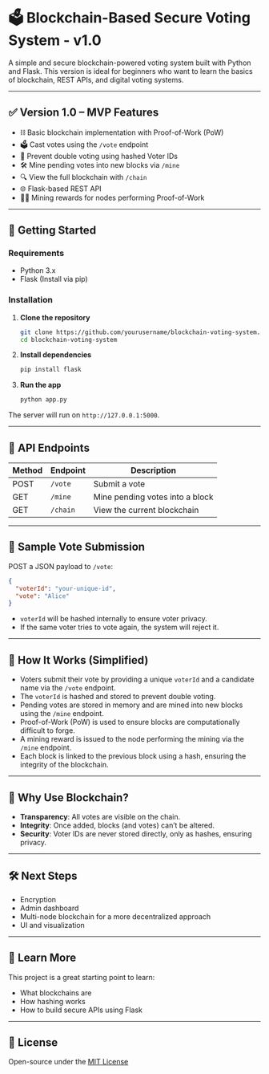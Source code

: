 # 🗳️ Blockchain-Based Secure Voting System - v1.0

A simple and secure blockchain-powered voting system built with Python and Flask. This version is ideal for beginners who want to learn the basics of blockchain, REST APIs, and digital voting systems.

---

## ✅ Version 1.0 – MVP Features

- ⛓️ Basic blockchain implementation with Proof-of-Work (PoW)
- 🗳️ Cast votes using the `/vote` endpoint
- 🚫 Prevent double voting using hashed Voter IDs
- 🛠️ Mine pending votes into new blocks via `/mine`
- 🔍 View the full blockchain with `/chain`
- 🌐 Flask-based REST API
- 🧑‍🔧 Mining rewards for nodes performing Proof-of-Work

---

## 🚀 Getting Started

### Requirements

- Python 3.x
- Flask (Install via pip)

### Installation

1. **Clone the repository**

   ```bash
   git clone https://github.com/yourusername/blockchain-voting-system.git
   cd blockchain-voting-system
   ```

2. **Install dependencies**

   ```bash
   pip install flask
   ```

3. **Run the app**

   ```bash
   python app.py
   ```

The server will run on `http://127.0.0.1:5000`.

---

## 📡 API Endpoints

| Method | Endpoint    | Description                           |
|--------|-------------|---------------------------------------|
| POST   | `/vote`     | Submit a vote                         |
| GET    | `/mine`     | Mine pending votes into a block       |
| GET    | `/chain`    | View the current blockchain           |

---

## 🧾 Sample Vote Submission

POST a JSON payload to `/vote`:

```json
{
  "voterId": "your-unique-id",
  "vote": "Alice"
}
```

- `voterId` will be hashed internally to ensure voter privacy.
- If the same voter tries to vote again, the system will reject it.

---

## 🔗 How It Works (Simplified)

- Voters submit their vote by providing a unique `voterId` and a candidate name via the `/vote` endpoint.
- The `voterId` is hashed and stored to prevent double voting.
- Pending votes are stored in memory and are mined into new blocks using the `/mine` endpoint.
- Proof-of-Work (PoW) is used to ensure blocks are computationally difficult to forge.
- A mining reward is issued to the node performing the mining via the `/mine` endpoint.
- Each block is linked to the previous block using a hash, ensuring the integrity of the blockchain.

---

## 🎯 Why Use Blockchain?

- **Transparency**: All votes are visible on the chain.
- **Integrity**: Once added, blocks (and votes) can’t be altered.
- **Security**: Voter IDs are never stored directly, only as hashes, ensuring privacy.

---

## 🛠️ Next Steps

- Encryption
- Admin dashboard
- Multi-node blockchain for a more decentralized approach
- UI and visualization

---

## 📘 Learn More

This project is a great starting point to learn:
- What blockchains are
- How hashing works
- How to build secure APIs using Flask

---

## 📄 License

Open-source under the [MIT License](LICENSE)
